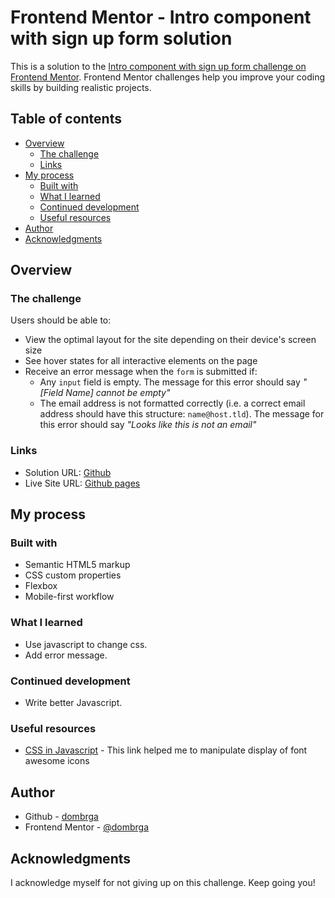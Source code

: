 # Frontend Mentor - Intro component with sign up form solution

This is a solution to the [Intro component with sign up form challenge on Frontend Mentor](https://www.frontendmentor.io/challenges/intro-component-with-signup-form-5cf91bd49edda32581d28fd1). Frontend Mentor challenges help you improve your coding skills by building realistic projects. 

## Table of contents

- [Overview](#overview)
  - [The challenge](#the-challenge)
  - [Links](#links)
- [My process](#my-process)
  - [Built with](#built-with)
  - [What I learned](#what-i-learned)
  - [Continued development](#continued-development)
  - [Useful resources](#useful-resources)
- [Author](#author)
- [Acknowledgments](#acknowledgments)

## Overview

### The challenge

Users should be able to:

- View the optimal layout for the site depending on their device's screen size
- See hover states for all interactive elements on the page
- Receive an error message when the `form` is submitted if:
  - Any `input` field is empty. The message for this error should say *"[Field Name] cannot be empty"*
  - The email address is not formatted correctly (i.e. a correct email address should have this structure: `name@host.tld`). The message for this error should say *"Looks like this is not an email"*

### Links

- Solution URL: [Github](https://github.com/dombrga/intro-component-signup)
- Live Site URL: [Github pages](https://dombrga.github.io/intro-component-signup/)

## My process

### Built with

- Semantic HTML5 markup
- CSS custom properties
- Flexbox
- Mobile-first workflow


### What I learned

- Use javascript to change css.
- Add error message.

### Continued development

- Write better Javascript.

### Useful resources

- [CSS in Javascript](https://stackoverflow.com/questions/38454240/using-css-important-with-javascript/38454576) - This link helped me to manipulate display of font awesome icons

## Author

- Github - [dombrga](https://github.com/dombrga)
- Frontend Mentor - [@dombrga](https://www.frontendmentor.io/profile/dombrga)


## Acknowledgments

I acknowledge myself for not giving up on this challenge. Keep going you!
